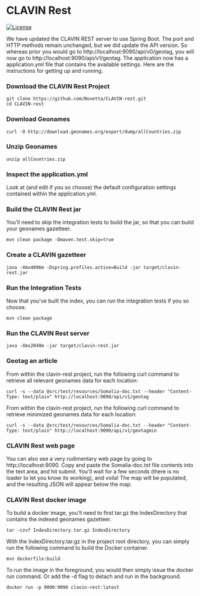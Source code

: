 CLAVIN Rest
===========

[![License](https://img.shields.io/badge/License-Apache%202.0-blue.svg)](https://opensource.org/licenses/Apache-2.0)

We have updated the CLAVIN REST server to use Spring Boot. The port and HTTP methods remain unchanged, but we did update the API version.  So whereas prior you would go to http://localhost:9090/api/v0/geotag, you will now go to http://localhost:9090/api/v1/geotag. The application now has a application.yml file that contains the available settings.  Here are the instructions for getting up and running.  

### Download the CLAVIN Rest Project

    git clone https://github.com/Novetta/CLAVIN-rest.git
    cd CLAVIN-rest
	
### Download Geonames 
  
    curl -O http://download.geonames.org/export/dump/allCountries.zip

### Unzip Geonames 

    unzip allCountries.zip

### Inspect the application.yml

Look at (and edit if you so choose) the default configuration settings contained within the application.yml.

### Build the CLAVIN Rest jar

You'll need to skip the integration tests to build the jar, so that you can build your geonames gazetteer.

	mvn clean package -Dmaven.test.skip=true

### Create a CLAVIN gazetteer 
    
    java -Xmx4096m -Dspring.profiles.active=Build -jar target/clavin-rest.jar
	
### Run the Integration Tests

Now that you've built the index, you can run the integration tests if you so choose. 

	mvn clean package

### Run the CLAVIN Rest server 

    java -Xmx2048m -jar target/clavin-rest.jar 

### Geotag an article  

From within the clavin-rest project, run the following curl command to retrieve all relevant geonames data for each location:

	curl -s --data @src/test/resources/Somalia-doc.txt --header "Content-Type: text/plain" http://localhost:9090/api/v1/geotag

From within the clavin-rest project, run the following curl command to retrieve minimized geonames data for each location:	

	curl -s --data @src/test/resources/Somalia-doc.txt --header "Content-Type: text/plain" http://localhost:9090/api/v1/geotagmin	

###	CLAVIN Rest web page

You can also see a very rudimentary web page by going to http://localhost:9090.  Copy and paste the Somalia-doc.txt file contents into the text area, and hit submit.  You'll wait for a few seconds (there is no loader to let you know its working), and voila! The map will be populated, and the resulting JSON will appear below the map. 

### CLAVIN Rest docker image

To build a docker image, you'll need to first tar.gz the IndexDirectory that contains the indexed geonames gazetteer. 
	
	tar -czvf IndexDirectory.tar.gz IndexDirectory

With the IndexDirectory.tar.gz in the project root directory, you can simply run the following command to build the Docker container. 

	mvn dockerfile:build 

To run the image in the foreground, you would then simply issue the docker run command. Or add the -d flag to detach and run in the background.

	docker run -p 9090:9090 clavin-rest:latest
	
